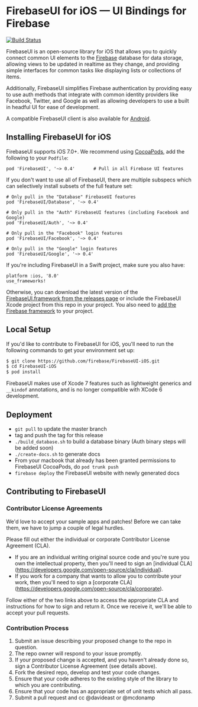 # FirebaseUI for iOS — UI Bindings for Firebase

[![Build Status](https://travis-ci.org/firebase/FirebaseUI-iOS.svg?branch=master)](https://travis-ci.org/firebase/FirebaseUI-iOS)

FirebaseUI is an open-source library for iOS that allows you to quickly connect common UI elements to the [Firebase](https://firebase.google.com?utm_campaign=Firebase_update_awareness_general_en_05-18-16_&utm_source=?utm_campaign=Firebase_featureoverview_awareness_analytics_en_05-18-16_&utm_source=?utm_campaign=Firebase_announcement_awareness_general_en_05-18-16_&utm_source=Firebase&utm_medium=ads&utm_medium=?utm_campaign=Firebase_announcement_awareness_general_en_05-18-16_&utm_source=Firebase&utm_medium=ads&utm_medium=?utm_campaign=Firebase_update_awareness_auth_en_05-18-16_&utm_source=?utm_campaign=Firebase_announcement_awareness_general_en_05-18-16_&utm_source=Firebase&utm_medium=ads&utm_medium=?utm_campaign=Firebase_featureoverview_awareness_analytics_en_05-18-16_&utm_source=?utm_campaign=Firebase_announcement_awareness_general_en_05-18-16_&utm_source=Firebase&utm_medium=ads&utm_medium=?utm_campaign=Firebase_announcement_awareness_general_en_05-18-16_&utm_source=Firebase&utm_medium=ads) database for data storage, allowing views to be updated in realtime as they change, and providing simple interfaces for common tasks like displaying lists or collections of items.

Additionally, FirebaseUI simplifies Firebase authentication by providing easy to use auth methods that integrate with common identity providers like Facebook, Twitter, and Google as well as allowing developers to use a built in headful UI for ease of development.

A compatible FirebaseUI client is also available for [Android](https://github.com/firebase/FirebaseUI-Android).

## Installing FirebaseUI for iOS

FirebaseUI supports iOS 7.0+. We recommend using [CocoaPods](http://cocoapods.org/?q=firebaseui-ios), add
the following to your `Podfile`:

```
pod 'FirebaseUI', '~> 0.4'       # Pull in all Firebase UI features
```

If you don't want to use all of FirebaseUI, there are multiple subspecs which can selectively install subsets of the full feature set:

```
# Only pull in the "Database" FirebaseUI features
pod 'FirebaseUI/Database', '~> 0.4'

# Only pull in the "Auth" FirebaseUI features (including Facebook and Google)
pod 'FirebaseUI/Auth', '~> 0.4'

# Only pull in the "Facebook" login features
pod 'FirebaseUI/Facebook', '~> 0.4'

# Only pull in the "Google" login features
pod 'FirebaseUI/Google', '~> 0.4'

```

If you're including FirebaseUI in a Swift project, make sure you also have:

```
platform :ios, '8.0'
use_frameworks!
```

Otherwise, you can download the latest version of the [FirebaseUI.framework from the releases
page](https://github.com/firebase/FirebaseUI-iOS/releases) or include the FirebaseUI
Xcode project from this repo in your project. You also need to [add the Firebase
framework](https://firebase.google.com/docs/ios/setup?utm_campaign=Firebase_update_awareness_general_en_05-18-16_&utm_source=?utm_campaign=Firebase_featureoverview_awareness_analytics_en_05-18-16_&utm_source=?utm_campaign=Firebase_announcement_awareness_general_en_05-18-16_&utm_source=Firebase&utm_medium=ads&utm_medium=?utm_campaign=Firebase_announcement_awareness_general_en_05-18-16_&utm_source=Firebase&utm_medium=ads&utm_medium=?utm_campaign=Firebase_update_awareness_auth_en_05-18-16_&utm_source=?utm_campaign=Firebase_announcement_awareness_general_en_05-18-16_&utm_source=Firebase&utm_medium=ads&utm_medium=?utm_campaign=Firebase_featureoverview_awareness_analytics_en_05-18-16_&utm_source=?utm_campaign=Firebase_announcement_awareness_general_en_05-18-16_&utm_source=Firebase&utm_medium=ads&utm_medium=?utm_campaign=Firebase_announcement_awareness_general_en_05-18-16_&utm_source=Firebase&utm_medium=ads) to your project.

## Local Setup

If you'd like to contribute to FirebaseUI for iOS, you'll need to run the
following commands to get your environment set up:

```bash
$ git clone https://github.com/firebase/FirebaseUI-iOS.git
$ cd FirebaseUI-iOS
$ pod install
```

FirebaseUI makes use of Xcode 7 features such as lightweight generics and
`__kindof` annotations, and is no longer compatible with XCode 6 development.

## Deployment

- `git pull` to update the master branch
- tag and push the tag for this release
- `./build_database.sh` to build a database binary (Auth binary steps will be added soon)
- `./create-docs.sh` to generate docs
- From your macbook that already has been granted permissions to FirebaseUI CocoaPods, do `pod trunk push`
- `firebase deploy` the FirebaseUI website with newly generated docs

## Contributing to FirebaseUI

### Contributor License Agreements

We'd love to accept your sample apps and patches! Before we can take them, we
have to jump a couple of legal hurdles.

Please fill out either the individual or corporate Contributor License Agreement
(CLA).

  * If you are an individual writing original source code and you're sure you
    own the intellectual property, then you'll need to sign an [individual CLA]
    (https://developers.google.com/open-source/cla/individual).
  * If you work for a company that wants to allow you to contribute your work,
    then you'll need to sign a [corporate CLA]
    (https://developers.google.com/open-source/cla/corporate).

Follow either of the two links above to access the appropriate CLA and
instructions for how to sign and return it. Once we receive it, we'll be able to
accept your pull requests.

### Contribution Process

1. Submit an issue describing your proposed change to the repo in question.
1. The repo owner will respond to your issue promptly.
1. If your proposed change is accepted, and you haven't already done so, sign a
   Contributor License Agreement (see details above).
1. Fork the desired repo, develop and test your code changes.
1. Ensure that your code adheres to the existing style of the library to which
   you are contributing.
1. Ensure that your code has an appropriate set of unit tests which all pass.
1. Submit a pull request and cc @davideast or @mcdonamp
